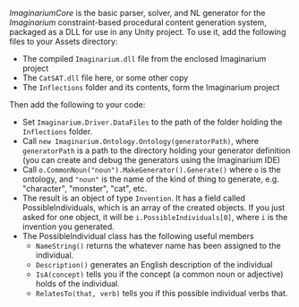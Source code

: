*ImaginariumCore* is the basic parser, solver, and NL generator for the *Imaginarium*
constraint-based procedural content generation system, packaged as a DLL for use in
any Unity project.  To use it, add the following files to your Assets directory:

* The compiled `Imaginarium.dll` file from the enclosed Imaginarium project
* The `CatSAT.dll` file here, or some other copy
* The `Inflections` folder and its contents, form the Imaginarium project

Then add the following to your code:

* Set `Imaginarium.Driver.DataFiles` to the path of the folder holding the `Inflections` folder.
* Call `new Imaginarium.Ontology.Ontology(generatorPath)`, where `generatorPath`
  is a path to the directory holding your generator definition (you can create and debug the 
  generators using the Imaginarium IDE)
* Call `o.CommonNoun("noun").MakeGenerator().Generate()` where `o` is the ontology, and
  `"noun"` is the name of the kind of thing to generate, e.g. "character", "monster", "cat", etc.
* The result is an object of type `Invention`.  It has a field called PossibleIndividuals, which is
  an array of the created objects.  If you just asked for one object, it will be `i.PossibleIndividuals[0]`,
  where `i` is the invention you generated.
* The PossibleIndividual class has the following useful members
   * `NameString()` returns the whatever name has been assigned to the individual.
   * `Description()` generates an English description of the individual
   * `IsA(concept)` tells you if the concept (a common noun or adjective) holds of
      the individual.
   * `RelatesTo(that, verb)` tells you if this possible individual verbs that.